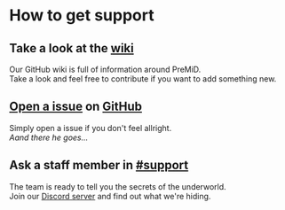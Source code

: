 # How to get support

## Take a look at the [wiki](https://wiki.premid.app)
Our GitHub wiki is full of information around PreMiD.<br>
Take a look and feel free to contribute if you want to add something new.

## [Open a issue](https://github.com/PreMiD/PreMiD/issues/new/choose) on [GitHub](https://github.com/PreMiD/PreMiD)
Simply open a issue if you don't feel allright.<br>
*Aand there he goes...*

## Ask a staff member in [#support](https://discord.gg/WvfVZ8T)
The team is ready to tell you the secrets of the underworld.<br>
Join our [Discord server](https://discord.gg/WvfVZ8T) and find out what we're hiding.